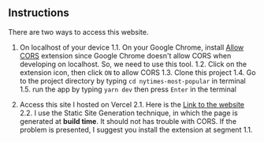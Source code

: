 ## Instructions
There are two ways to access this website.

1. On localhost of your device
1.1. On your Google Chrome, install [Allow CORS](https://chrome.google.com/webstore/detail/allow-cors-access-control/lhobafahddgcelffkeicbaginigeejlf?hl=th) extension since Google Chrome doesn't allow CORS when developing on localhost. So, we need to use this tool.
1.2. Click on the extension icon, then click `ON` to allow CORS
1.3. Clone this project
1.4. Go to the project directory by typing `cd nytimes-most-popular` in terminal
1.5. run the app by typing `yarn dev` then press `Enter` in the terminal

2. Access this site I hosted on Vercel
2.1. Here is the [Link to the website](https://nytimes-most-popular.vercel.app/)
2.2. I use the Static Site Generation technique, in which the page is generated at **build time**. It should not has trouble with CORS. If the problem is presented, I suggest you install the extension at segment 1.1.